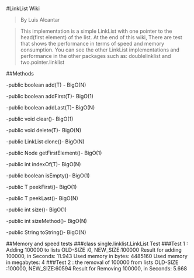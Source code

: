 #LinkList Wiki

>By Luis Alcantar

>This implementation is a simple LinkList with one pointer to the head(first element) of the list.
At the end of this wiki, There are test that shows the performance in terms of speed and memory consumption.
You can see the other LinkList implementations and performance in the other packages such as: doublelinklist
and two.pointer.linklist

##Methods

-public boolean add(T) - BigO(N)

-public boolean addFirst(T)- BigO(1)

-public boolean addLast(T)- BigO(N)

-public void clear()- BigO(1)

-public void delete(T)- BigO(N)

-public LinkList<T> clone()- BigO(N)

-public Node<T> getFirstElement()- BigO(1)

-public int indexOf(T)- BigO(N)

-public boolean isEmpty()- BigO(1)

-public T peekFirst()- BigO(1)

-public T peekLast()- BigO(N)

-public int size()- BigO(1)

-public int sizeMethod()- BigO(N)

-public String toString()- BigO(N)


##Memory and speed tests
###class single.linklist.LinkList Test
	###Test 1 : Adding 100000 to lists
		OLD-SIZE :0, NEW_SIZE:100000
		Result for adding 100000, in Seconds: 11.943
		Used memory in bytes: 4485160
		Used memory in megabytes: 4
	###Test 2 : the removal of  100000 from lists
		OLD-SIZE :100000, NEW_SIZE:60594
		Result for Removing 100000, in Seconds: 5.668